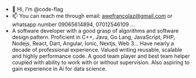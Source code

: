 - 👋 Hi, I’m @code-flag
- 📫 You can reach me through email: awefrancolaz@gmail.com or whatsapp number 09065614894, 07012546109 ...
- A software developer with a good grasp of algorithms and software design pattern. Proficient in C++, Java, Go Lang, JavaScript, PHP, Nodejs, React, Dart, Angular, Ionic, Nextjs, Web 3... Have nearly a decade of professional experience. Valued writing reusable, scalable and highly performance code. A good team player and best team helper coupled with ability to work with or without supervision. Also aspiring to gain experience in Ai for data science.

